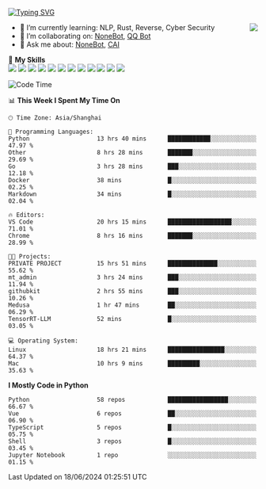 [![Typing SVG](https://readme-typing-svg.herokuapp.com?size=25&duration=2500&color=8C43EA&vCenter=true&width=200&height=40&lines=Hi+there+%F0%9F%91%8B%F0%9F%8F%BB;I'm+yanyongyu)](https://git.io/typing-svg)

<a href="#">
  <img align="right" src="https://github-readme-stats.vercel.app/api?username=yanyongyu&count_private=true&show_icons=true&bg_color=15,f2f7fd,E0EAFC" />
</a>

- 🌱 I’m currently learning: NLP, Rust, Reverse, Cyber Security
- 👯 I’m collaborating on: [NoneBot](https://github.com/nonebot), [QQ Bot](https://github.com/Mrs4s/go-cqhttp)
- 💬 Ask me about: [NoneBot](https://github.com/nonebot), [CAI](https://github.com/cscs181/CAI)

🌟 **My Skills**  
![](https://img.shields.io/badge/-Python-3e74a2?style=flat-square&logo=Python&logoColor=fff)
![](https://img.shields.io/badge/-TypeScript-3178C6?style=flat-square&logo=TypeScript&logoColor=fff)
![](https://img.shields.io/badge/-Vue-4fc08d?style=flat-square&logo=Vue.js&logoColor=fff)
![](https://img.shields.io/badge/-React-2d98ce?style=flat-square&logo=React&logoColor=fff)
![](https://img.shields.io/badge/-FastAPI-009688?style=flat-square&logo=FastAPI&logoColor=fff)
![](https://img.shields.io/badge/-Linux-000000?style=flat-square&logo=Linux&logoColor=fff)
![](https://img.shields.io/badge/-Docker-2496ED?style=flat-square&logo=Docker&logoColor=fff)
![](https://img.shields.io/badge/-Kubernetes-326CE5?style=flat-square&logo=Kubernetes&logoColor=fff)
![](https://img.shields.io/badge/-GitHub%20Actions-2088FF?style=flat-square&logo=GitHubActions&logoColor=fff)
![](https://img.shields.io/badge/-PostgreSQL-4169E1?style=flat-square&logo=PostgreSQL&logoColor=fff)
![](https://img.shields.io/badge/-Redis-DC382D?style=flat-square&logo=Redis&logoColor=fff)
![](https://img.shields.io/badge/-MongoDB-47A248?style=flat-square&logo=MongoDB&logoColor=fff)

<!--START_SECTION:waka-->
![Code Time](http://img.shields.io/badge/Code%20Time-6%2C201%20hrs%2053%20mins-blue)

📊 **This Week I Spent My Time On** 

```text
🕑︎ Time Zone: Asia/Shanghai

💬 Programming Languages: 
Python                   13 hrs 40 mins      ████████████░░░░░░░░░░░░░   47.97 % 
Other                    8 hrs 28 mins       ███████░░░░░░░░░░░░░░░░░░   29.69 % 
Go                       3 hrs 28 mins       ███░░░░░░░░░░░░░░░░░░░░░░   12.18 % 
Docker                   38 mins             █░░░░░░░░░░░░░░░░░░░░░░░░   02.25 % 
Markdown                 34 mins             █░░░░░░░░░░░░░░░░░░░░░░░░   02.04 % 

🔥 Editors: 
VS Code                  20 hrs 15 mins      ██████████████████░░░░░░░   71.01 % 
Chrome                   8 hrs 16 mins       ███████░░░░░░░░░░░░░░░░░░   28.99 % 

🐱‍💻 Projects: 
PRIVATE PROJECT          15 hrs 51 mins      ██████████████░░░░░░░░░░░   55.62 % 
mt_admin                 3 hrs 24 mins       ███░░░░░░░░░░░░░░░░░░░░░░   11.94 % 
githubkit                2 hrs 55 mins       ███░░░░░░░░░░░░░░░░░░░░░░   10.26 % 
Medusa                   1 hr 47 mins        ██░░░░░░░░░░░░░░░░░░░░░░░   06.29 % 
TensorRT-LLM             52 mins             █░░░░░░░░░░░░░░░░░░░░░░░░   03.05 % 

💻 Operating System: 
Linux                    18 hrs 21 mins      ████████████████░░░░░░░░░   64.37 % 
Mac                      10 hrs 9 mins       █████████░░░░░░░░░░░░░░░░   35.63 % 
```

**I Mostly Code in Python** 

```text
Python                   58 repos            █████████████████░░░░░░░░   66.67 % 
Vue                      6 repos             ██░░░░░░░░░░░░░░░░░░░░░░░   06.90 % 
TypeScript               5 repos             █░░░░░░░░░░░░░░░░░░░░░░░░   05.75 % 
Shell                    3 repos             █░░░░░░░░░░░░░░░░░░░░░░░░   03.45 % 
Jupyter Notebook         1 repo              ░░░░░░░░░░░░░░░░░░░░░░░░░   01.15 % 
```




 Last Updated on 18/06/2024 01:25:51 UTC
<!--END_SECTION:waka-->
